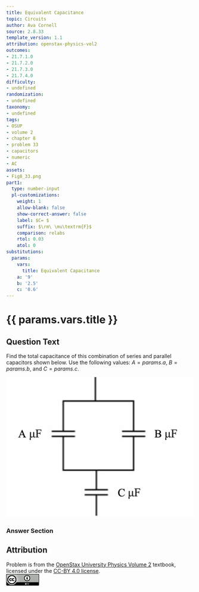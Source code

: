 ```yaml
---
title: Equivalent Capacitance
topic: Circuits
author: Ava Cornell
source: 2.8.33
template_version: 1.1
attribution: openstax-physics-vol2
outcomes:
- 21.7.1.0
- 21.7.2.0
- 21.7.3.0
- 21.7.4.0
difficulty:
- undefined
randomization:
- undefined
taxonomy:
- undefined
tags:
- OSUP
- volume 2
- chapter 8
- problem 33
- capacitors
- numeric
- AC
assets:
- Fig8_33.png
part1:
  type: number-input
  pl-customizations:
    weight: 1
    allow-blank: false
    show-correct-answer: false
    label: $C= $
    suffix: $\rm\ \mu\textrm{F}$
    comparison: relabs
    rtol: 0.03
    atol: 0
substitutions:
  params:
    vars:
      title: Equivalent Capacitance
    a: '9'
    b: '2.5'
    c: '0.6'
---
```

# {{ params.vars.title }}

## Question Text

Find the total capacitance of this combination of series and parallel capacitors shown below. Use the following values: $A = {{params.a }}$, $B = {{params.b }}$, and $C = {{params.c }}$.

<img src="Fig8_33.png">

### Answer Section

## Attribution

Problem is from the [OpenStax University Physics Volume 2](https://openstax.org/details/books/university-physics-volume-2) textbook, licensed under the [CC-BY 4.0 license](https://creativecommons.org/licenses/by/4.0/).<br>![Image representing the Creative Commons 4.0 BY license.](https://raw.githubusercontent.com/firasm/bits/master/by.png)